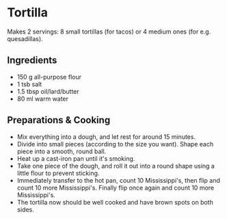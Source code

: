 # Tortilla

Makes 2 servings: 8 small tortillas (for tacos) or 4 medium ones (for e.g. quesadillas).

## Ingredients

- 150 g all-purpose flour
- 1 tsb salt
- 1.5 tbsp oil/lard/butter
- 80 ml warm water

## Preparations & Cooking

- Mix everything into a dough, and let rest for around 15 minutes.
- Divide into small pieces (according to the size you want). Shape each piece into a smooth, round ball.
- Heat up a cast-iron pan until it's smoking.
- Take one piece of the dough, and roll it out into a round shape using a little flour to prevent sticking.
- Immediately transfer to the hot pan, count 10 Mississippi's, then flip and count 10 more Mississippi's. Finally flip once again and count 10 more Mississippi's.
- The tortilla now should be well cooked and have brown spots on both sides.
